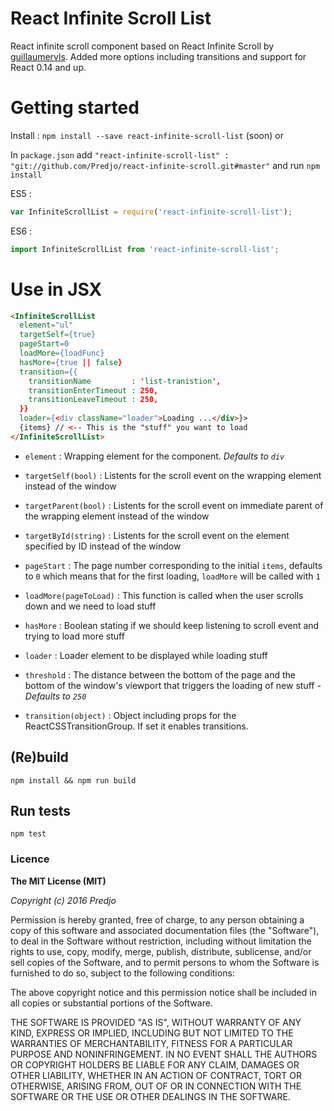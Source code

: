 React Infinite Scroll List
=====================

React infinite scroll component based on React Infinite Scroll by [guillaumervls](https://github.com/guillaumervls).
Added more options including transitions and support for React 0.14 and up.

# Getting started

Install : `npm install --save react-infinite-scroll-list` (soon) or

In `package.json` add `"react-infinite-scroll-list" : "git://github.com/Predjo/react-infinite-scroll.git#master"` and run `npm install`

ES5 :
```javascript
var InfiniteScrollList = require('react-infinite-scroll-list');
```

ES6 :
```javascript
import InfiniteScrollList from 'react-infinite-scroll-list';
```

# Use in JSX

```html
<InfiniteScrollList
  element="ul"
  targetSelf={true}
  pageStart=0
  loadMore={loadFunc}
  hasMore={true || false}
  transition={{
    transitionName         : 'list-tranistion',
    transitionEnterTimeout : 250,
    transitionLeaveTimeout : 250,
  }}
  loader={<div className="loader">Loading ...</div>}>
  {items} // <-- This is the "stuff" you want to load
</InfiniteScrollList>
```

- `element` : Wrapping element for the component. *Defaults to `div`*

- `targetSelf(bool)` : Listents for the scroll event on the wrapping element instead of the window

- `targetParent(bool)` : Listents for the scroll event on immediate parent of the wrapping element instead of the window

- `targetById(string)` : Listents for the scroll event on the element specified by ID instead of the window

- `pageStart` : The page number corresponding to the initial `items`, defaults to `0`
                which means that for the first loading, `loadMore` will be called with `1`

- `loadMore(pageToLoad)` : This function is called when the user scrolls down
                           and we need to load stuff

- `hasMore` : Boolean stating if we should keep listening to scroll event and
              trying to load more stuff

- `loader` : Loader element to be displayed while loading stuff

- `threshold` : The distance between the bottom of the page and the bottom of the
                window's viewport that triggers the loading of new stuff -
                *Defaults to `250`*

- `transition(object)` : Object including props for the ReactCSSTransitionGroup. If set it enables transitions.


## (Re)build

```
npm install && npm run build
```

## Run tests

```
npm test
```

### Licence

**The MIT License (MIT)**

*Copyright (c) 2016 Predjo*

Permission is hereby granted, free of charge, to any person obtaining a copy of
this software and associated documentation files (the "Software"), to deal in
the Software without restriction, including without limitation the rights to
use, copy, modify, merge, publish, distribute, sublicense, and/or sell copies of
the Software, and to permit persons to whom the Software is furnished to do so,
subject to the following conditions:

The above copyright notice and this permission notice shall be included in all
copies or substantial portions of the Software.

THE SOFTWARE IS PROVIDED "AS IS", WITHOUT WARRANTY OF ANY KIND, EXPRESS OR
IMPLIED, INCLUDING BUT NOT LIMITED TO THE WARRANTIES OF MERCHANTABILITY, FITNESS
FOR A PARTICULAR PURPOSE AND NONINFRINGEMENT. IN NO EVENT SHALL THE AUTHORS OR
COPYRIGHT HOLDERS BE LIABLE FOR ANY CLAIM, DAMAGES OR OTHER LIABILITY, WHETHER
IN AN ACTION OF CONTRACT, TORT OR OTHERWISE, ARISING FROM, OUT OF OR IN
CONNECTION WITH THE SOFTWARE OR THE USE OR OTHER DEALINGS IN THE SOFTWARE.
